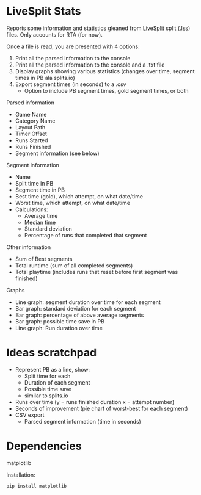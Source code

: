 # LiveSplit Stats

Reports some information and statistics gleaned from [LiveSplit](http://livesplit.org/) split (.lss) files. Only accounts for RTA (for now).

Once a file is read, you are presented with 4 options:

1. Print all the parsed information to the console
2. Print all the parsed information to the console and a .txt file
3. Display graphs showing various statistics (changes over time, segment times in PB ala splits.io)
4. Export segment times (in seconds) to a .csv
    * Option to include PB segment times, gold segment times, or both

Parsed information
* Game Name
* Category Name
* Layout Path
* Timer Offset
* Runs Started
* Runs Finished
* Segment information (see below)

Segment information
* Name
* Split time in PB
* Segment time in PB
* Best time (gold), which attempt, on what date/time
* Worst time, which attempt, on what date/time
* Calculations:
    * Average time
    * Median time
    * Standard deviation
    * Percentage of runs that completed that segment

Other information
* Sum of Best segments
* Total runtime (sum of all completed segments)
* Total playtime (includes runs that reset before first segment was finished)

Graphs
* Line graph: segment duration over time for each segment
* Bar graph: standard deviation for each segment
* Bar graph: percentage of above average segments
* Bar graph: possible time save in PB
* Line graph: Run duration over time

# Ideas scratchpad
* Represent PB as a line, show:
    * Split time for each
    * Duration of each segment
    * Possible time save 
    * similar to splits.io
* Runs over time (y = runs finished duration x = attempt number)
* Seconds of improvement (pie chart of worst-best for each segment)
* CSV export
    * Parsed segment information (time in seconds)

# Dependencies

matplotlib

Installation:

```pip install matplotlib```